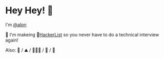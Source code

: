 # Hey Hey! 👋

I'm [@alpn](https://twitter.com/_alpn)

🚀 I'm makeing 🌈[HackerList](https://hackerli.st) so you never have to do a technical interview again!

Also: 🦀 / ⛰ / 🧗🏻‍♂️ / 🍩 / 📡
